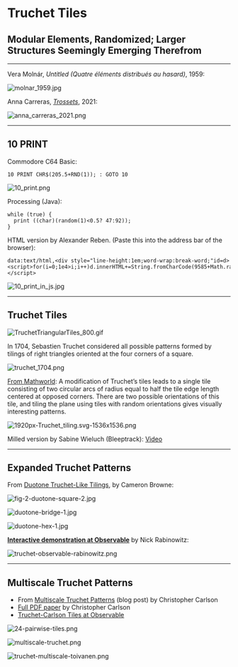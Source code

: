 # Truchet Tiles

## Modular Elements, Randomized; Larger Structures Seemingly Emerging Therefrom

---


Vera Molnár, *Untitled (Quatre éléments distribués au hasard)*, 1959:

![molnar_1959.jpg](molnar_1959.jpg)

Anna Carreras, [*Trossets*](https://www.artblocks.io/curated/collections/trossets-by-anna-carreras?tab=Artworks), 2021:

![anna_carreras_2021.png](anna_carreras_2021.png)

---

## 10 PRINT

Commodore C64 Basic:

```
10 PRINT CHR$(205.5+RND(1)); : GOTO 10
```

![10_print.png](10_print.png)

Processing (Java):

```
while (true) {
  print ((char)(random(1)<0.5? 47:92));
}
```

HTML version by Alexander Reben. (Paste this into the address bar of the browser):

```
data:text/html,<div style="line-height:1em;word-wrap:break-word;"id=d><script>for(i=0;1e4>i;i++)d.innerHTML+=String.fromCharCode(9585+Math.random()*2);</script>
```

![10_print_in_js.jpg](10_print_in_js.jpg)

---

## Truchet Tiles

![TruchetTriangularTiles_800.gif](TruchetTriangularTiles_800.gif)

In 1704, Sebastien Truchet considered all possible patterns formed by tilings of right triangles oriented at the four corners of a square.![truchet_1704.png](truchet_1704.png)

[From Mathworld](https://mathworld.wolfram.com/TruchetTiling.html): A modification of Truchet’s tiles leads to a single tile consisting of two circular arcs of radius equal to half the tile edge length centered at opposed corners. There are two possible orientations of this tile, and tiling the plane using tiles with random orientations gives visually interesting patterns.![1920px-Truchet_tiling.svg-1536x1536.png](1920px-Truchet_tiling.svg-1536x1536.png)

Milled version by Sabine Wieluch (Bleeptrack): [Video](https://www.youtube.com/watch?v=k0wkpYMZ984)---

## Expanded Truchet Patterns

From [Duotone Truchet-Like Tilings](http://cambolbro.com/graphics/duotone/), by Cameron Browne:![fig-2-duotone-square-2.jpg](fig-2-duotone-square-2.jpg)![duotone-bridge-1.jpg](duotone-bridge-1.jpg)![duotone-hex-1.jpg](duotone-hex-1.jpg)[**Interactive demonstration at Observable**](https://observablehq.com/@nrabinowitz/truchet-tiles) by Nick Rabinowitz:![truchet-observable-rabinowitz.png](truchet-observable-rabinowitz.png)---

## Multiscale Truchet Patterns

* From [Multiscale Truchet Patterns](https://christophercarlson.com/portfolio/multi-scale-truchet-patterns/) (blog post) by Christopher Carlson
* [Full PDF paper](http://archive.bridgesmathart.org/2018/bridges2018-39.pdf) by Christopher Carlson
* [Truchet-Carlson Tiles at Observable](https://observablehq.com/@osteele/truchet-carlson-tiles)

![24-pairwise-tiles.png](24-pairwise-tiles.png)

![multiscale-truchet.png](multiscale-truchet.png)

![truchet-multiscale-toivanen.png](truchet-multiscale-toivanen.png)